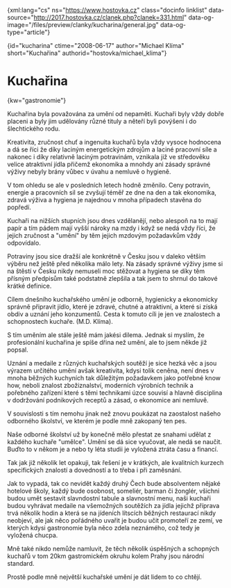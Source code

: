 
{xml:lang="cs" ns="https://www.hostovka.cz" class="docinfo linklist" data-source="http://2017.hostovka.cz/clanek.php?clanek=331.html" data-og-image="/files/preview/clanky/kucharina/general.jpg" data-og-type="article"}

{id="kucharina" ctime="2008-06-17" author="Michael Klíma" short="Kuchařina" authorid="hostovka/michael_klima"}

# Kuchařina

<!-- generated attribute kw by user_udpatekw.sh on 2019-03-11, do not edit -->

{kw="gastronomie"}

Kuchařina byla považována za umění od nepaměti. Kuchaři byly vždy dobře placeni a byly jim udělovány různé tituly a něteří byli povýšeni i do šlechtického rodu.

Kreativita, zručnost chuť a ingenuita kuchařů byla vždy vysoce hodnocena a dá se říci že díky laciným energetickým zdrojům a laciné pracovní síle a nakonec i díky relativně laciným potravinám, vznikala již ve středověku velice atraktivní jídla přičemž ekonomika a mnohdy ani zásady správné výživy nebyly brány vůbec v úvahu a nemluvě o hygieně.

V tom ohledu se ale v posledních letech hodně změnilo. Ceny potravin, energie a pracovních sil se zvyšují téměř ze dne na den a tak ekonomika, zdravá výživa a hygiena je najednou v mnoha případech stavěna do popředí.

Kuchaři na nižších stupních jsou dnes vzdělanějí, nebo alespoň na to mají papír a tím pádem mají vyšší nároky na mzdy i když se nedá vždy říci, že jejich zručnost a "umění" by těm jejich mzdovým požadavkům vždy odpovídalo.

Potraviny jsou sice dražší ale konkrétně v Česku jsou v daleko větším výběru než ještě před několika málo lety. Na zásady správné výživy jsme si na štěstí v Česku nikdy nemuseli moc stěžovat a hygiena se díky těm přísným předpisům také podstatně zlepšila a tak jsem to shrnul do takové krátké definice.

Cílem dnešního kuchařského umění je odborně, hygienicky a ekonomicky správně připravit jídlo, které je zdravé, chutné a atraktivní, a které si získá obdiv a uznání jeho konzumentů. Cesta k tomuto cíli je jen ve znalostech a schopnostech kuchaře. (M.D. Klíma).

S tím uměním ale stále ještě mám jakési dilema. Jednak si myslím, že profesionální kuchařina je spíše dřina než umění, ale to jsem někde již popsal.

Uznání a medaile z různých kuchařských soutěží je sice hezká věc a jsou výrazem určitého umění avšak kreativita, kdysi tolik ceněna, není dnes v mnoha běžných kuchyních tak důležitým požadavkem jako potřebné know how, neboli znalost zbožiznalství, moderních výrobních technik a pořebného zařízení které s těmi technikami úzce souvisí a hlavně disciplina v dodržování podnikových receptů a zásad, o ekonomice ani nemluvě.

V souvislosti s tím nemohu jinak než znovu poukázat na zaostalost našeho odborného školství, ve kterém je podle mně zakopaný ten pes. 

Naše odborné školství už by konečně mělo přestat ze snahami udělat z každého kuchaře "umělce". Umění se dá sice vyučovat, ale nedá se naučit. Buďto to v někom je a nebo ty léta studii je vyložená ztráta času a financí.

Tak jak již několik let opakuji, tak řešení je v krátkých, ale kvalitních kurzech specifických znalostí a dovedností a to třeba i při zaměsnání.

Jak to vypadá, tak co nevidět každý druhý Čech bude absolventem nějaké hotelové školy, každý bude osobnost, someliér, barman či žonglér, všichni budou umět sestavit slavndostní tabule a slavnostní menu, naši kuchaři budou vyhrávat medaile na všemožných soutěžích za jídla jejichž příprava trvá několik hodin a která se na jídeních lítscích běžných restaurací nikdy neobjeví, ale jak něco pořádného uvařit je budou učit promoteří ze zemí, ve kterých kdysi gastronomie byla něco zdela neznámého, což tedy je vyložená chucpa.

Mně také nikdo nemůže namluvit, že těch několik úspěšných a schopných kuchařů v tom 20km gastromickém okruhu kolem Prahy jsou národní standard.

Prostě podle mně největší kuchařské umění je dát lidem to co chtějí.

